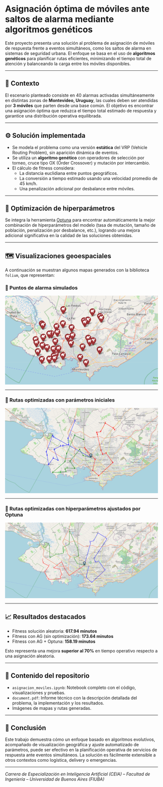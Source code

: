 # Asignación óptima de móviles ante saltos de alarma mediante algoritmos genéticos

Este proyecto presenta una solución al problema de asignación de móviles de respuesta frente a eventos simultáneos, como los saltos de alarma en sistemas de seguridad urbana. El enfoque se basa en el uso de **algoritmos genéticos** para planificar rutas eficientes, minimizando el tiempo total de atención y balanceando la carga entre los móviles disponibles.

---

## 📍 Contexto

El escenario planteado consiste en 40 alarmas activadas simultáneamente en distintas zonas de **Montevideo, Uruguay**, las cuales deben ser atendidas por **3 móviles** que parten desde una base común. El objetivo es encontrar una asignación óptima que reduzca el tiempo total estimado de respuesta y garantice una distribución operativa equilibrada.

---

## ⚙️ Solución implementada

- Se modela el problema como una versión **estática** del VRP (Vehicle Routing Problem), sin aparición dinámica de eventos.
- Se utiliza un **algoritmo genético** con operadores de selección por torneo, cruce tipo OX (Order Crossover) y mutación por intercambio.
- El cálculo de fitness considera:
  - La distancia euclidiana entre puntos geográficos.
  - La conversión a tiempo estimado usando una velocidad promedio de 45 km/h.
  - Una penalización adicional por desbalance entre móviles.

---

## 🧠 Optimización de hiperparámetros

Se integra la herramienta [Optuna](https://optuna.org/) para encontrar automáticamente la mejor combinación de hiperparámetros del modelo (tasa de mutación, tamaño de población, penalización por desbalance, etc.), logrando una mejora adicional significativa en la calidad de las soluciones obtenidas.

---

## 🗺️ Visualizaciones geoespaciales

A continuación se muestran algunos mapas generados con la biblioteca `folium`, que representan:

### 🔹 Puntos de alarma simulados
![Mapa de alarmas](./Figures/mapa1.png)

---

### 🔹 Rutas optimizadas con parámetros iniciales
![Rutas iniciales](./Figures/mapa2.png)

---

### 🔹 Rutas optimizadas con hiperparámetros ajustados por Optuna
![Rutas optimizadas](./Figures/mapaopt.png)

---

## 📈 Resultados destacados

- Fitness solución aleatoria: **617.94 minutos**
- Fitness con AG (sin optimización): **173.64 minutos**
- Fitness con AG + Optuna: **158.19 minutos**

Esto representa una mejora **superior al 70%** en tiempo operativo respecto a una asignación aleatoria.

---

## 📂 Contenido del repositorio

- `asignacion_moviles.ipynb`: Notebook completo con el código, visualizaciones y pruebas.
- `document.pdf`: Informe técnico con la descripción detallada del problema, la implementación y los resultados.
- Imágenes de mapas y rutas generadas.

---

## 🏁 Conclusión

Este trabajo demuestra cómo un enfoque basado en algoritmos evolutivos, acompañado de visualización geográfica y ajuste automatizado de parámetros, puede ser efectivo en la planificación operativa de servicios de respuesta ante eventos simultáneos. La solución es fácilmente extensible a otros contextos como logística, delivery o emergencias.

---

_Carrera de Especialización en Inteligencia Artificial (CEIA) – Facultad de Ingeniería – Universidad de Buenos Aires (FIUBA)_

